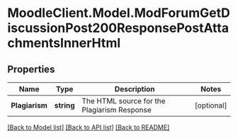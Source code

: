 # MoodleClient.Model.ModForumGetDiscussionPost200ResponsePostAttachmentsInnerHtml

## Properties

Name | Type | Description | Notes
------------ | ------------- | ------------- | -------------
**Plagiarism** | **string** | The HTML source for the Plagiarism Response | [optional] 

[[Back to Model list]](../README.md#documentation-for-models) [[Back to API list]](../README.md#documentation-for-api-endpoints) [[Back to README]](../README.md)


